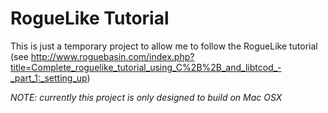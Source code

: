 # RogueLike Tutorial

This is just a temporary project to allow me to follow the RogueLike tutorial (see http://www.roguebasin.com/index.php?title=Complete_roguelike_tutorial_using_C%2B%2B_and_libtcod_-_part_1:_setting_up)

_NOTE: currently this project is only designed to build on Mac OSX_
